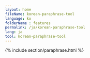 ```yaml
---
layout: home
fileName: korean-paraphrase-tool
language: ko
folderName : features
permalink: /ja/korean-paraphrase-tool
lang: ja
tool: korean-paraphrase-tool
---
```

{% include section/paraphrase.html %}